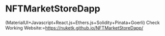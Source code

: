 # NFTMarketStoreDapp
(MaterialUI+Javascript+React.js+Ethers.js+Solidity+Pinata+Goerli)
Check Working Website:=https://nuketk.github.io/NFTMarketStoreDapp/
